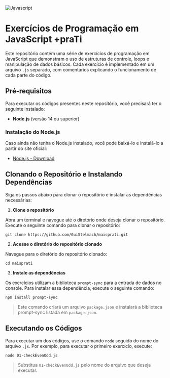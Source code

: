 ![Javascript](https://shields.io/badge/JavaScript-F7DF1E)

# Exercícios de Programação em JavaScript +praTi

Este repositório contém uma série de exercícios de programação em JavaScript que demonstram o uso de estruturas de controle, loops e manipulação de dados básicos. Cada exercício é implementado em um arquivo `.js` separado, com comentários explicando o funcionamento de cada parte do código.

## Pré-requisitos

Para executar os códigos presentes neste repositório, você precisará ter o seguinte instalado:

- **Node.js** (versão 14 ou superior)

### Instalação do Node.js

Caso ainda não tenha o Node.js instalado, você pode baixá-lo e instalá-lo a partir do site oficial:

- [Node.js - Download](https://nodejs.org/)

## Clonando o Repositório e Instalando Dependências

Siga os passos abaixo para clonar o repositório e instalar as dependências necessárias:

1. **Clone o repositório**

Abra um terminal e navegue até o diretório onde deseja clonar o repositório. Execute o seguinte comando para clonar o repositório:

    git clone https://github.com/GuiStelmach/maisprati.git


2. **Acesse o diretório do repositório clonado**

Navegue para o diretório do repositório clonado:

    
    cd maisprati
    

3. **Instale as dependências**

Os exercícios utilizam a biblioteca `prompt-sync` para a entrada de dados no console. Para instalar essa dependência, execute o seguinte comando:
    
    npm install prompt-sync
    
> Este comando criará um arquivo `package.json` e instalará a biblioteca prompt-sync listada em `package.json`.

## Executando os Códigos

Para executar um dos códigos, use o comando `node` seguido do nome do arquivo `.js`. Por exemplo, para executar o primeiro exercício, execute:
    
    node 01-checkEvenOdd.js
    
> Substitua `01-checkEvenOdd.js` pelo nome do arquivo que deseja executar.


